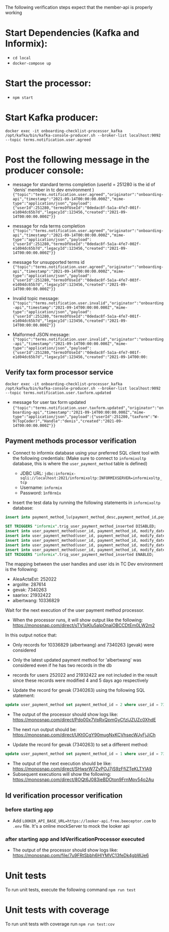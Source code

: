 The following verification steps expect that the member-api is properly working

# Start Dependencies (Kafka and Informix):
- `cd local`
- `docker-compose up`

# Start the processor:
- `npm start`

# Start Kafka producer:

`docker exec -it onboarding-checklist-processor_kafka /opt/kafka/bin/kafka-console-producer.sh --broker-list localhost:9092 --topic terms.notification.user.agreed`

# Post the following message in the producer console:
- message for standard terms completion (userId = 251280 is the id of 'denis' member in tc dev environment )
`{"topic":"terms.notification.user.agreed","originator":"onboarding-api","timestamp":"2021-09-14T00:00:00.000Z","mime-type":"application/json","payload":{"userId":251280,"termsOfUseId":"0dedac8f-5a1a-4fe7-001f-e1d04dc65b7d","legacyId":123456,"created":"2021-09-14T00:00:00.000Z"}}`

- message for nda terms completion
`{"topic":"terms.notification.user.agreed","originator":"onboarding-api","timestamp":"2021-09-14T00:00:00.000Z","mime-type":"application/json","payload":{"userId":251280,"termsOfUseId":"0dedac8f-5a1a-4fe7-002f-e1d04dc65b7d","legacyId":123456,"created":"2021-09-14T00:00:00.000Z"}}`

- message for unsupported terms id
`{"topic":"terms.notification.user.agreed","originator":"onboarding-api","timestamp":"2021-09-14T00:00:00.000Z","mime-type":"application/json","payload":{"userId":251280,"termsOfUseId":"0dedac8f-5a1a-4fe7-003f-e1d04dc65b7d","legacyId":123456,"created":"2021-09-14T00:00:00.000Z"}}`

- Invalid topic message:
`{"topic":"terms.notification.user.invalid","originator":"onboarding-api","timestamp":"2021-09-14T00:00:00.000Z","mime-type":"application/json","payload":{"userId":251280,"termsOfUseId":"0dedac8f-5a1a-4fe7-001f-e1d04dc65b7d","legacyId":123456,"created":"2021-09-14T00:00:00.000Z"}}`

- Malformed JSON message:
`{"topic":"terms.notification.user.invalid","originator":"onboarding-api","timestamp":"2021-09-14T00:00:00.000Z","mime-type":"application/json","payload":{"userId":251280,"termsOfUseId":"0dedac8f-5a1a-4fe7-001f-e1d04dc65b7d","legacyId":123456,"created":"2021-09-14T00:00:`

## Verify tax form processor service

`docker exec -it onboarding-checklist-processor_kafka /opt/kafka/bin/kafka-console-producer.sh --broker-list localhost:9092 --topic terms.notification.user.taxform.updated`

- message for user tax form updated
`{"topic":"terms.notification.user.taxform.updated","originator":"onboarding-api","timestamp":"2021-09-14T00:00:00.000Z","mime-type":"application/json","payload":{"userId":251280,"taxForm":"W-9(TopCoder)","Handle":"denis","created":"2021-09-14T00:00:00.000Z"}}`


## Payment methods processor verification
- Connect to informix database using your preferred SQL client tool with the following credentials:
  (Make sure to connect to `informixoltp` database, this is where the `user_payment_method` table is defined)
  - JDBC URL: `jdbc:informix-sqli://localhost:2021/informixoltp:INFORMIXSERVER=informixoltp_tcp`
  - Username: `informix`
  - Password: `1nf0rm1x`

- Insert the test data by running the following statements in `informixoltp` database:
```sql
insert into payment_method_lu(payment_method_desc,payment_method_id,payment_method_list_order,active) VALUES ('wipro payroll', 7, 7, 't');

SET TRIGGERS "informix".trig_user_payment_method_inserted DISABLED;
insert into user_payment_method(user_id, payment_method_id, modify_date) values(10336829, 5, current);
insert into user_payment_method(user_id, payment_method_id, modify_date) values(10336829, 6, current - 1 units day);
insert into user_payment_method(user_id, payment_method_id, modify_date) values(7340263, 5, current - 2 units day);
insert into user_payment_method(user_id, payment_method_id, modify_date) values(252022, 6, current - 4 units day);
insert into user_payment_method(user_id, payment_method_id, modify_date) values(21932422, 6, current - 5 units day);
SET TRIGGERS "informix".trig_user_payment_method_inserted ENABLED;
```

The mapping between the user handles and user ids in TC Dev environment is the following:
- AleaActaEst: 252022
- argolite: 287614
- gevak: 7340263
- saarixx: 21932422
- albertwang: 10336829


Wait for the next execution of the user payment method processor.

- When the processor runs, it will show output like the following: https://monosnap.com/direct/sTV1pKlu5alpOnaiOBCCDtEm0LW2m2

In this output notice that:
 - Only records for 10336829 (albertwang) and 7340263 (gevak) were considered
 - Only the latest updated payment method for 'albertwang' was considered even if he has two records in the db
 - records for users 252022 and 21932422 are not included in the result since these records were modified 4 and 5 days ago respectively


- Update the record for gevak (7340263) using the following SQL statement:
```sql
update user_payment_method set payment_method_id = 2 where user_id = 7340263;
```

- The output of the processor should show logs like: https://monosnap.com/direct/Pdo00x7VpRxQpmGyCfzIJZUZc0XhdE
- The next run output should be: https://monosnap.com/direct/UKt0CgY90mugNxKCVhsecWJyFjJiCh

- Update the record for gevak (7340263) to set a different method:
```sql
update user_payment_method set payment_method_id = 1 where user_id = 7340263;
```

- The output of the next execution should be like: https://monosnap.com/direct/SHwsrW7ZvPOJ7jS9zFfiZTeKLTYIA9
- Subsequent executions will show the following: https://monosnap.com/direct/8OQt6J083ieBDOton9FrnMpv54o2Au

## Id verification processor verification

### before starting app

- Add `LOOKER_API_BASE_URL=https://looker-api.free.beeceptor.com` to `.env` file. It's a online mockServer to mock the looker api

### after starting app and IdVerificationProcessor executed

- The output of the processor should show logs like: https://monosnap.com/file/7u9FRtSbbh6HlYMVC13feDk4gbWJe6


# Unit tests
To run unit tests, execute the following command `npm run test`

# Unit tests with coverage
To run unit tests with coverage run `npm run test:cov`